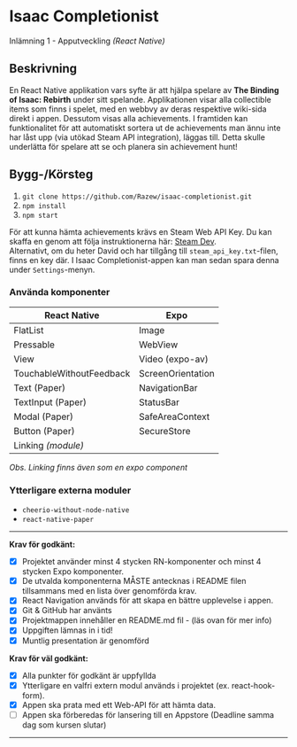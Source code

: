 # Isaac Completionist
Inlämning 1 - Apputveckling _(React Native)_

## Beskrivning
En React Native applikation vars syfte är att hjälpa spelare av **The Binding of Isaac: Rebirth** under sitt spelande. 
Applikationen visar alla collectible items som finns i spelet, med en webbvy av deras respektive wiki-sida direkt i appen. Dessutom visas alla achievements.
I framtiden kan funktionalitet för att automatiskt sortera ut de achievements man ännu inte har låst upp (via utökad Steam API integration), läggas till. Detta skulle underlätta för spelare att se och planera sin achievement hunt!

## Bygg-/Körsteg
1. `git clone https://github.com/Razew/isaac-completionist.git`
2. `npm install`
3. `npm start`

För att kunna hämta achievements krävs en Steam Web API Key. Du kan skaffa en genom att följa instruktionerna här: [Steam Dev](https://steamcommunity.com/dev). </br>
Alternativt, om du heter David och har tillgång till `steam_api_key.txt`-filen, finns en key där.
I Isaac Completionist-appen kan man sedan spara denna under `Settings`-menyn.

### Använda komponenter

| React Native             | Expo              |
| ------------------------ | ----------------- |
| FlatList                 | Image             |
| Pressable                | WebView           |
| View                     | Video (expo-av)   |
| TouchableWithoutFeedback | ScreenOrientation |
| Text (Paper)             | NavigationBar     |
| TextInput (Paper)        | StatusBar         |
| Modal (Paper)            | SafeAreaContext   |
| Button (Paper)           | SecureStore       |
| Linking _(module)_       |                   |

_Obs. Linking finns även som en expo component_

### Ytterligare externa moduler

- `cheerio-without-node-native`
- `react-native-paper`

---

**Krav för godkänt:**

- [x] Projektet använder minst 4 stycken RN-komponenter och minst 4 stycken Expo
      komponenter.
- [x] De utvalda komponenterna MÅSTE antecknas i README filen tillsammans med en
      lista över genomförda krav.
- [x] React Navigation används för att skapa en bättre upplevelse i appen.
- [x] Git & GitHub har använts
- [x] Projektmappen innehåller en README.md fil - (läs ovan för mer info)
- [x] Uppgiften lämnas in i tid!
- [x] Muntlig presentation är genomförd

**Krav för väl godkänt:**

- [x] Alla punkter för godkänt är uppfyllda
- [x] Ytterligare en valfri extern modul används i projektet (ex. react-hook-form).
- [x] Appen ska prata med ett Web-API för att hämta data.
- [ ] Appen ska förberedas för lansering till en Appstore (Deadline samma dag som kursen
      slutar)

---
